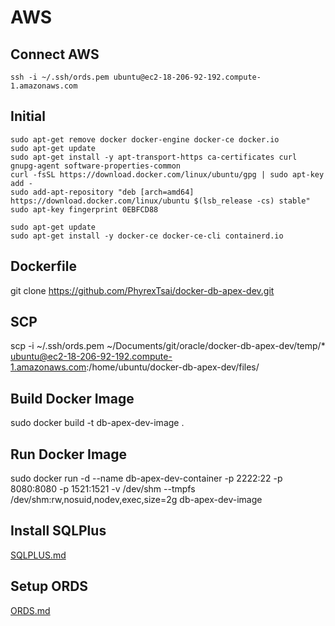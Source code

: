 # AWS

## Connect AWS
```
ssh -i ~/.ssh/ords.pem ubuntu@ec2-18-206-92-192.compute-1.amazonaws.com
```

## Initial
```
sudo apt-get remove docker docker-engine docker-ce docker.io
sudo apt-get update
sudo apt-get install -y apt-transport-https ca-certificates curl gnupg-agent software-properties-common
curl -fsSL https://download.docker.com/linux/ubuntu/gpg | sudo apt-key add -
sudo add-apt-repository "deb [arch=amd64] https://download.docker.com/linux/ubuntu $(lsb_release -cs) stable"
sudo apt-key fingerprint 0EBFCD88

sudo apt-get update
sudo apt-get install -y docker-ce docker-ce-cli containerd.io
```

## Dockerfile
git clone https://github.com/PhyrexTsai/docker-db-apex-dev.git

## SCP
scp -i ~/.ssh/ords.pem ~/Documents/git/oracle/docker-db-apex-dev/temp/* ubuntu@ec2-18-206-92-192.compute-1.amazonaws.com:/home/ubuntu/docker-db-apex-dev/files/

## Build Docker Image
sudo docker build -t db-apex-dev-image .

## Run Docker Image
sudo docker run -d --name db-apex-dev-container -p 2222:22 -p 8080:8080 -p 1521:1521 -v /dev/shm --tmpfs /dev/shm:rw,nosuid,nodev,exec,size=2g db-apex-dev-image

## Install SQLPlus
[SQLPLUS.md](SQLPLUS.md)

## Setup ORDS
[ORDS.md](ORDS.md)
